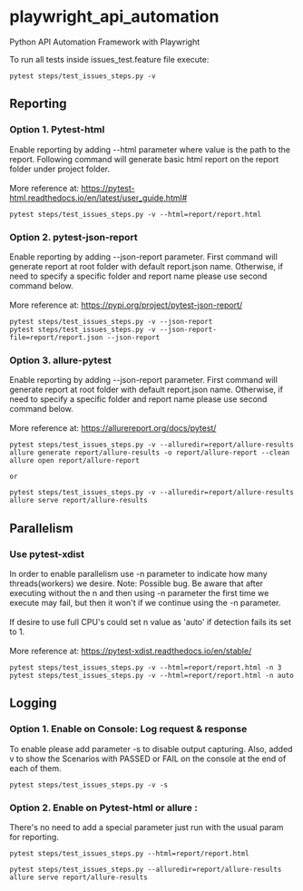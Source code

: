 # playwright_api_automation

Python API Automation Framework with Playwright

To run all tests inside issues_test.feature file execute:

 ~~~
 pytest steps/test_issues_steps.py -v 
 ~~~

## Reporting

### Option 1. Pytest-html

Enable reporting by adding --html parameter where value is the path to the report.
Following command will generate basic html report on the report folder under project folder.
<br></br>More reference at: https://pytest-html.readthedocs.io/en/latest/user_guide.html#

 ~~~
pytest steps/test_issues_steps.py -v --html=report/report.html
 ~~~

### Option 2. pytest-json-report

Enable reporting by adding --json-report parameter. First command will generate report at
root folder with default report.json name. Otherwise, if need to specify a specific folder
and report name please use second command below.
<br></br>More reference at: https://pypi.org/project/pytest-json-report/

 ~~~
pytest steps/test_issues_steps.py -v --json-report
pytest steps/test_issues_steps.py -v --json-report-file=report/report.json --json-report
 ~~~

### Option 3. allure-pytest

Enable reporting by adding --json-report parameter. First command will generate report at
root folder with default report.json name. Otherwise, if need to specify a specific folder
and report name please use second command below.
<br></br>More reference at: https://allurereport.org/docs/pytest/

 ~~~
pytest steps/test_issues_steps.py -v --alluredir=report/allure-results
allure generate report/allure-results -o report/allure-report --clean
allure open report/allure-report

or

pytest steps/test_issues_steps.py -v --alluredir=report/allure-results
allure serve report/allure-results
 ~~~

## Parallelism

### Use pytest-xdist

In order to enable parallelism use -n parameter to indicate how many threads(workers) we desire.
Note: Possible bug. Be aware that after executing without the n and then using -n parameter
the first time we execute may fail, but then it won't if we continue using the -n parameter.
<br></br>
If desire to use full CPU's could set n value as 'auto' if detection fails its set to 1.
<br></br> More reference at: https://pytest-xdist.readthedocs.io/en/stable/

 ~~~
pytest steps/test_issues_steps.py -v --html=report/report.html -n 3
pytest steps/test_issues_steps.py -v --html=report/report.html -n auto
 ~~~

## Logging

### Option 1. Enable on Console: Log request & response

To enable please add parameter -s to disable output capturing. Also, added v to show the Scenarios
with PASSED or FAIL on the console at the end of each of them.

 ~~~
pytest steps/test_issues_steps.py -v -s
 ~~~

### Option 2. Enable on Pytest-html or allure :

There's no need to add a special parameter just run with the usual param for reporting.

 ~~~
 pytest steps/test_issues_steps.py --html=report/report.html
 ~~~

 ~~~
pytest steps/test_issues_steps.py --alluredir=report/allure-results
allure serve report/allure-results
 ~~~
